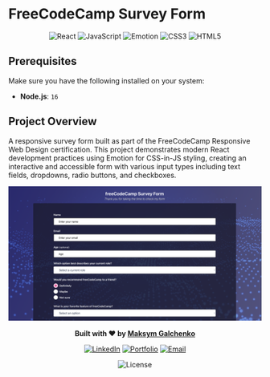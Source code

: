 # FreeCodeCamp Survey Form

<!-- PROJECT BADGES -->
<div align="center">
  
![React](https://img.shields.io/badge/React-61DAFB?style=for-the-badge&logo=react&logoColor=black)
![JavaScript](https://img.shields.io/badge/JavaScript-F7DF1E?style=for-the-badge&logo=javascript&logoColor=black)
![Emotion](https://img.shields.io/badge/Emotion-C865B9?style=for-the-badge&logo=emotion&logoColor=white)
![CSS3](https://img.shields.io/badge/CSS3-1572B6?style=for-the-badge&logo=css3&logoColor=white)
![HTML5](https://img.shields.io/badge/HTML5-E34F26?style=for-the-badge&logo=html5&logoColor=white)

</div>

## Prerequisites

Make sure you have the following installed on your system:

- **Node.js**: `16`

## Project Overview

A responsive survey form built as part of the FreeCodeCamp Responsive Web Design certification. This project demonstrates modern React development practices using Emotion for CSS-in-JS styling, creating an interactive and accessible form with various input types including text fields, dropdowns, radio buttons, and checkboxes.

![Screenshot](image.png)

<div align="center">

**Built with ❤️ by [Maksym Galchenko](https://github.com/maxgalchenko)**

[![LinkedIn](https://img.shields.io/badge/LinkedIn-Connect-blue?style=for-the-badge&logo=linkedin)](https://www.linkedin.com/in/galchenko-max/)
[![Portfolio](https://img.shields.io/badge/Portfolio-Visit-green?style=for-the-badge&logo=web)](https://portfolio-green-six-29.vercel.app/)
[![Email](https://img.shields.io/badge/Email-Contact-red?style=for-the-badge&logo=gmail)](mailto:galchenko.maksym@gmail.com)

![License](https://img.shields.io/badge/License-MIT-yellow?style=for-the-badge)

</div>
